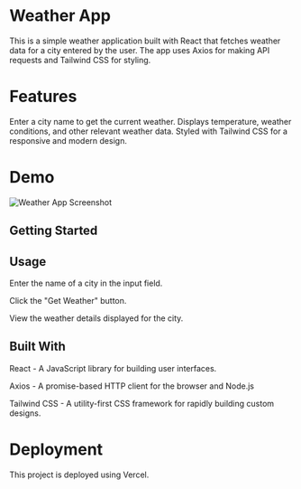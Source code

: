 # Weather App


This is a simple weather application built with React that fetches weather data for a city entered by the user. The app uses Axios for making API requests and Tailwind CSS for styling.

# Features
Enter a city name to get the current weather.
Displays temperature, weather conditions, and other relevant weather data.
Styled with Tailwind CSS for a responsive and modern design.

# Demo

![Weather App Screenshot](assets/screenshot.jpg)

## Getting Started

## Usage
Enter the name of a city in the input field.

Click the "Get Weather" button.

View the weather details displayed for the city.

 ## Built With
React - A JavaScript library for building user interfaces.

Axios - A promise-based HTTP client for the browser and Node.js

Tailwind CSS - A utility-first CSS framework for rapidly building custom designs.

# Deployment
This project is deployed using Vercel.


